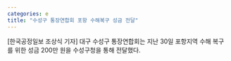 ```yaml
---
categories: e
title: "수성구 통장연합회 포항 수해복구 성금 전달"
---
```

[한국공정일보 조상식 기자] 대구 수성구 통장연합회는 지난 30일 포항지역 수해 복구를 위한 성금 200만 원을 수성구청을 통해 전달했다.